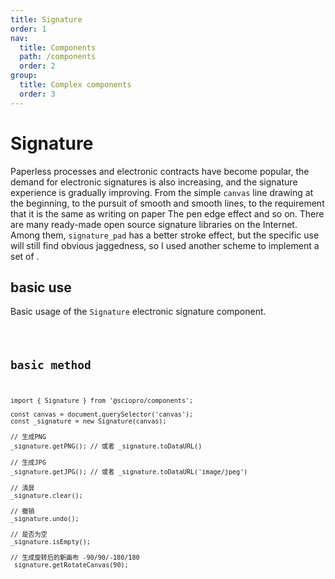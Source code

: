 ```yaml
---
title: Signature
order: 1
nav:
  title: Components
  path: /components
  order: 2
group:
  title: Complex components
  order: 3
---
```


# Signature

Paperless processes and electronic contracts have become popular, the demand for electronic signatures is also increasing, and the signature experience is gradually improving. From the simple `canvas` line drawing at the beginning, to the pursuit of smooth and smooth lines, to the requirement that it is the same as writing on paper The pen edge effect and so on. There are many ready-made open source signature libraries on the Internet. Among them, `signature_pad` has a better stroke effect, but the specific use will still find obvious jaggedness, so I used another scheme to implement a set of .

## basic use

Basic usage of the `Signature` electronic signature component.

<code src="./demos/index1.tsx" />

## basic method

```tsx | pure
import { Signature } from '@sciopro/components';

const canvas = document.querySelector('canvas');
const _signature = new Signature(canvas);

// 生成PNG
_signature.getPNG(); // 或者 _signature.toDataURL()

// 生成JPG
_signature.getJPG(); // 或者 _signature.toDataURL('image/jpeg')

// 清屏
_signature.clear();

// 撤销
_signature.undo();

// 是否为空
_signature.isEmpty();

// 生成旋转后的新画布 -90/90/-180/180
_signature.getRotateCanvas(90);
```

<code src="./demos/index2.tsx" />

<API />
